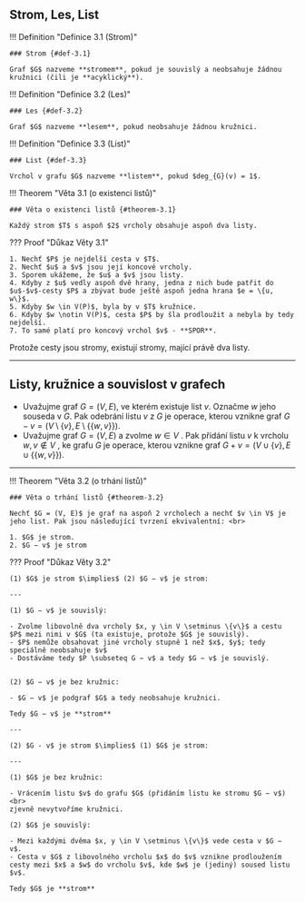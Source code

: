 ## Strom, Les, List

<a id="def-3.1"></a>
!!! Definition "Definice 3.1 (Strom)"

    ### Strom {#def-3.1}
    
    Graf $G$ nazveme **stromem**, pokud je souvislý a neobsahuje žádnou kružnici (čili je **acyklický**).

<a id="def-3.2"></a>
!!! Definition "Definice 3.2 (Les)"

    ### Les {#def-3.2}

    Graf $G$ nazveme **lesem**, pokud neobsahuje žádnou kružnici. 

<a id="def-3.3"></a>
!!! Definition "Definice 3.3 (List)"

    ### List {#def-3.3}
    
    Vrchol v grafu $G$ nazveme **listem**, pokud $deg_{G}(v) = 1$.

<a id="theorem-3.1"></a>
!!! Theorem "Věta 3.1 (o existenci listů)"

    ### Věta o existenci listů {#theorem-3.1}

    Každý strom $T$ s aspoň $2$ vrcholy obsahuje aspoň dva listy.

??? Proof "Důkaz Věty 3.1"

    1. Nechť $P$ je nejdelší cesta v $T$.
    2. Nechť $u$ a $v$ jsou její koncové vrcholy.
    3. Sporem ukážeme, že $u$ a $v$ jsou listy.
    4. Kdyby z $u$ vedly aspoň dvě hrany, jedna z nich bude patřit do $u$-$v$-cesty $P$ a zbývat bude ještě aspoň jedna hrana $e = \{u, w\}$.
    5. Kdyby $w \in V(P)$, byla by v $T$ kružnice.
    6. Kdyby $w \notin V(P)$, cesta $P$ by šla prodloužit a nebyla by tedy nejdelší.
    7. To samé platí pro koncový vrchol $v$ - **SPOR**.

Protože cesty jsou stromy, existují stromy, mající právě dva listy.


---

## Listy, kružnice a souvislost v grafech

- Uvažujme graf $G = (V, E)$, ve kterém existuje list $v$. Označme  $w$ jeho souseda v $G$. Pak odebrání listu $v$ z $G$
  je operace, kterou vznikne graf $G − v = (V \setminus \{v\}, E \setminus \{\{w, v\}\})$.
- Uvažujme graf $G = (V, E)$ a zvolme $w \in V$ . Pak přidání listu $v$ k vrcholu $w, v \notin V$ , ke grafu $G$ je
  operace, kterou vznikne graf $G + v = (V \cup \{v\}, E \cup \{\{w, v\}\})$.

---

<a id="theorem-3.2"></a>
!!! Theorem "Věta 3.2 (o trhání listů)"

    ### Věta o trhání listů {#theorem-3.2}

    Nechť $G = (V, E)$ je graf na aspoň 2 vrcholech a nechť $v \in V$ je jeho list. Pak jsou následující tvrzení ekvivalentní: <br>
    
    1. $G$ je strom.
    2. $G − v$ je strom

??? Proof "Důkaz Věty 3.2"

    (1) $G$ je strom $\implies$ (2) $G − v$ je strom:

    ---

    (1) $G − v$ je souvislý:
    
    - Zvolme libovolně dva vrcholy $x, y \in V \setminus \{v\}$ a cestu $P$ mezi nimi v $G$ (ta existuje, protože $G$ je souvislý).
    - $P$ nemůže obsahovat jiné vrcholy stupně 1 než $x$, $y$; tedy speciálně neobsahuje $v$
    - Dostáváme tedy $P \subseteq G − v$ a tedy $G − v$ je souvislý.
      

    (2) $G − v$ je bez kružnic:
    
    - $G − v$ je podgraf $G$ a tedy neobsahuje kružnici.
    
    Tedy $G − v$ je **strom**

    ---

    (2) $G - v$ je strom $\implies$ (1) $G$ je strom:

    ---

    (1) $G$ je bez kružnic:

    - Vrácením listu $v$ do grafu $G$ (přidáním listu ke stromu $G − v$) <br>
    zjevně nevytvoříme kružnici.
  
    (2) $G$ je souvislý:

    - Mezi každými dvěma $x, y \in V \setminus \{v\}$ vede cesta v $G − v$.
    - Cesta v $G$ z libovolného vrcholu $x$ do $v$ vznikne prodloužením cesty mezi $x$ a $w$ do vrcholu $v$, kde $w$ je (jediný) soused listu $v$.

    Tedy $G$ je **strom**